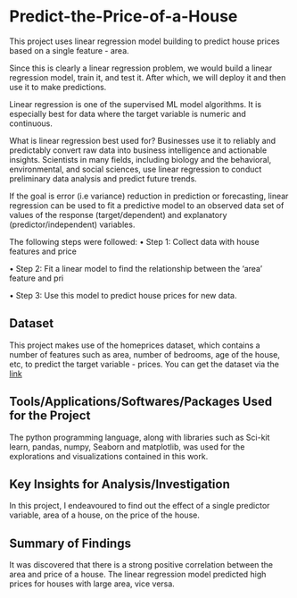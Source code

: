# Predict-the-Price-of-a-House
This project uses linear regression model building to predict house prices based on a single feature - area.

Since this is clearly a linear regression problem, we would build a linear regression model, train it, and test it. After which, we will deploy it and then use it to make predictions.

Linear regression is one of the supervised ML model algorithms. It is especially best for data where the target variable is numeric and continuous.

What is linear regression best used for?
Businesses use it to reliably and predictably convert raw data into business intelligence and actionable insights. Scientists in many fields, including biology and the behavioral, environmental, and social sciences, use linear regression to conduct preliminary data analysis and predict future trends.

If the goal is error (i.e variance) reduction in prediction or forecasting, linear regression can be used to fit a predictive model to an observed data set of values of the response (target/dependent) and explanatory (predictor/independent) variables.

The following steps were followed:
• Step 1: Collect data with house features and price

• Step 2: Fit a linear model to find the relationship between the ‘area’ feature and pri

• Step 3: Use this model to predict house prices for new data.

## Dataset
This project makes use of the homeprices dataset, which contains a number of features such as area, number of bedrooms, age of the house, etc, to predict the target variable - prices.
You can get the dataset via the [link](https://www.kaggle.com/datasets/yasserh/housing-prices-dataset)

## Tools/Applications/Softwares/Packages Used for the Project
The python programming language, along with libraries such as Sci-kit learn, pandas, numpy, Seaborn and matplotlib, was used for the explorations and visualizations contained in this work.

## Key Insights for Analysis/Investigation
In this project, I endeavoured to find out the effect of a single predictor variable, area of a house, on the price of the house.

## Summary of Findings
It was discovered that there is a strong positive correlation between the area and price of a house.
The linear regression model predicted high prices for houses with large area, vice versa.
